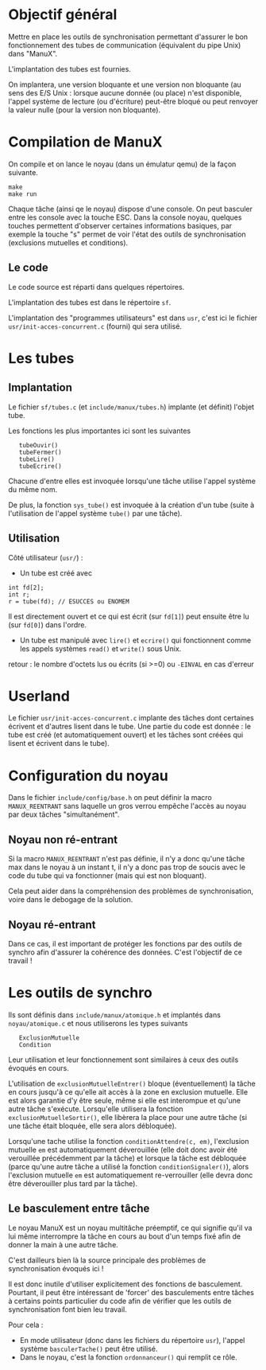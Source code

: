 # Objectif général

   Mettre en place les outils de synchronisation permettant d'assurer le bon fonctionnement
des tubes de communication (équivalent du pipe Unix) dans "ManuX".

   L'implantation des tubes est fournies.

   On implantera, une version bloquante et une version non bloquante
(au sens des E/S Unix : lorsque aucune donnée (ou place) n'est
disponible, l'appel système de lecture (ou d'écriture) peut-être
bloqué ou peut renvoyer la valeur nulle (pour la version non
bloquante).

# Compilation de ManuX

   On compile et on lance le noyau (dans un émulatur qemu) de la façon
   suivante. 

   ```
   make
   make run
   ```

   Chaque tâche (ainsi qe le noyau) dispose d'une console. On peut
basculer entre les console avec la touche ESC. Dans la console noyau, 
quelques touches permettent d'observer certaines informations
basiques, par exemple la touche "s" permet de voir l'état des outils
de synchronisation (exclusions mutuelles et conditions).

## Le code

   Le code source est réparti dans quelques répertoires.

   L'implantation des tubes est dans le répertoire `sf`.

   L'implantation des "programmes utilisateurs" est dans `usr`,
c'est ici le fichier `usr/init-acces-concurrent.c` (fourni) qui sera utilisé.

# Les tubes

## Implantation

   Le fichier `sf/tubes.c` (et `include/manux/tubes.h`) implante (et définit)
l'objet tube.

   Les fonctions les plus importantes ici sont les suivantes

   
```
   tubeOuvir()
   tubeFermer()
   tubeLire()
   tubeEcrire()
```
   Chacune d'entre elles est invoquée lorsqu'une tâche utilise l'appel
système du même nom.

   De plus, la fonction `sys_tube()`  est invoquée à la création d'un
tube (suite à l'utilisation de l'appel système `tube()` par une tâche).

## Utilisation

   Côté utilisateur (`usr/`) :

   * Un tube est créé avec

```
int fd[2];
int r;
r = tube(fd); // ESUCCES ou ENOMEM
```

   Il est directement ouvert et ce qui est écrit (sur `fd[1]`)
peut ensuite être lu (sur `fd[0]`) dans l'ordre.

   * Un tube est manipulé avec `lire()` et `ecrire()` qui fonctionnent
comme les appels systèmes `read()` et `write()` sous Unix.

retour : le nombre d'octets lus ou écrits (si >=0) ou `-EINVAL` en
cas d'erreur

# Userland

   Le fichier `usr/init-acces-concurrent.c` implante des tâches dont
certaines écrivent et d'autres lisent dans le tube. Une partie du code
est donnée : le tube est créé (et automatiquement ouvert) et les
tâches sont créées qui lisent et écrivent dans le tube).

# Configuration du noyau

   Dans le fichier `include/config/base.h` on peut définir la macro `MANUX_REENTRANT`
sans laquelle un gros verrou empêche l'accès au noyau par deux tâches "simultanément".

##  Noyau non ré-entrant

   Si la macro `MANUX_REENTRANT` n'est pas définie, il n'y a donc qu'une tâche max
dans le noyau à un instant t, il n'y a donc pas trop de soucis avec le code du tube
qui va fonctionner (mais qui est non bloquant).

   Cela peut aider dans la compréhension des problèmes de
   synchronisation, voire dans le debogage de la solution.
   
## Noyau ré-entrant

  Dans ce cas, il est important de protéger les fonctions par des outils de synchro
afin d'assurer la cohérence des données. C'est l'objectif de ce
travail !

# Les outils de synchro

   Ils sont définis dans `include/manux/atomique.h` et implantés dans `noyau/atomique.c` et
nous utiliserons les types suivants

```
   ExclusionMutuelle
   Condition
```

   Leur utilisation et leur fonctionnement sont similaires à ceux des
   outils évoqués en cours.
   
   L'utilisation de `exclusionMutuelleEntrer()` bloque
(éventuellement) la tâche en cours jusqu'à ce qu'elle ait accès à la
zone en exclusion mutuelle. Elle est alors garantie d'y être seule,
même si elle est interompue et qu'une autre tâche
s'exécute. Lorsqu'elle utilisera la fonction
`exclusionMutuelleSortir()`, elle libèrera la place pour une autre
tâche (si une tâche était bloquée, elle sera alors débloquée).

   Lorsqu'une tache utilise la fonction `conditionAttendre(c, em)`,
l'exclusion mutuelle `em` est automatiquement déverouillée (elle
doit donc avoir été verouillée précédemment par la tâche) et
lorsque la tâche est débloquée (parce qu'une autre tâche a utilisé la
fonction `conditionSignaler()`), alors l'exclusion mutuelle `em` est
automatiquement re-verrouiller (elle devra donc être déverouiller plus
tard par la tâche).

## Le basculement entre tâche

   Le noyau ManuX est un noyau multitâche préemptif, ce qui signifie
qu'il va lui même interrompre la tâche en cours au bout d'un temps
fixé afin de donner la main à une autre tâche.

   C'est dailleurs bien là la source principale des problèmes de
synchronisation évoqués ici !

   Il est donc inutile d'utiliser explicitement des fonctions de
basculement. Pourtant, il peut être intéressant de 'forcer' des
basculements entre tâches à certains points particulier du code afin
de vérifier que les outils de synchronisation font bien leu travail.

   Pour cela :

   * En mode utilisateur (donc dans les fichiers du répertoire `usr`),
   l'appel système `basculerTache()` peut être utilisé.
   * Dans le noyau, c'est la fonction `ordonnanceur()` qui remplit ce
     rôle. 
